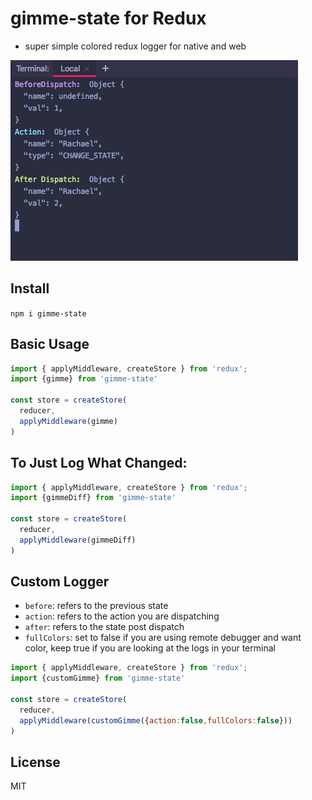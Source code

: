 # gimme-state for Redux
- super simple colored redux logger for native and web

![gimme-state-screenshot](https://github.com/11grossmane/gimme-state/blob/master/gimme.png?raw=true)

## Install
`npm i gimme-state`

## Basic Usage
```javascript
import { applyMiddleware, createStore } from 'redux';
import {gimme} from 'gimme-state'

const store = createStore(
  reducer,
  applyMiddleware(gimme)
)
```

## To Just Log What Changed: 
```javascript
import { applyMiddleware, createStore } from 'redux';
import {gimmeDiff} from 'gimme-state'

const store = createStore(
  reducer,
  applyMiddleware(gimmeDiff)
)
```


## Custom Logger

- `before`: refers to the previous state
- `action`: refers to the action you are dispatching
- `after`: refers to the state post dispatch
- `fullColors`: set to false if you are using remote debugger and want color, keep true if you are looking at the logs in your terminal


```javascript
import { applyMiddleware, createStore } from 'redux';
import {customGimme} from 'gimme-state'

const store = createStore(
  reducer,
  applyMiddleware(customGimme({action:false,fullColors:false}))
)
```

## License
MIT